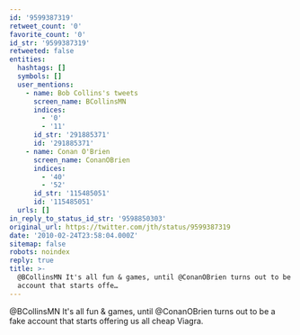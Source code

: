 ```yaml
---
id: '9599387319'
retweet_count: '0'
favorite_count: '0'
id_str: '9599387319'
retweeted: false
entities:
  hashtags: []
  symbols: []
  user_mentions:
    - name: Bob Collins's tweets
      screen_name: BCollinsMN
      indices:
        - '0'
        - '11'
      id_str: '291885371'
      id: '291885371'
    - name: Conan O'Brien
      screen_name: ConanOBrien
      indices:
        - '40'
        - '52'
      id_str: '115485051'
      id: '115485051'
  urls: []
in_reply_to_status_id_str: '9598850303'
original_url: https://twitter.com/jth/status/9599387319
date: '2010-02-24T23:58:04.000Z'
sitemap: false
robots: noindex
reply: true
title: >-
  @BCollinsMN It's all fun & games, until @ConanOBrien turns out to be a fake
  account that starts offe…
---
```


@BCollinsMN It's all fun & games, until @ConanOBrien turns out to be a fake account that starts offering us all cheap Viagra.